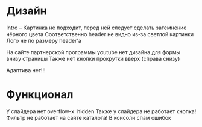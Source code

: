 # Дизайн
Intro – Картинка не подходит, перед ней следует сделать затемнение чёрного цвета
Соответственно header не видно из-за светлой картинки
Лого не по размеру header’а

На сайте партнерской программы youtube нет дизайна для формы внизу страницы
Также нет кнопки прокрутки вверх (справа снизу)

Адаптива нет!!!

# Функционал
У слайдера нет overflow-x: hidden
Также у слайдера не работает кнопка!
Фильтр не работает на сайте каталога!
В консоли спам ошибок
